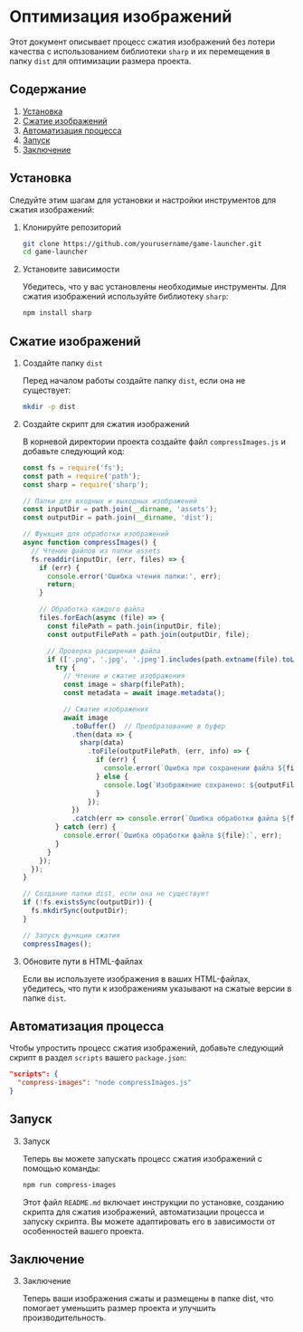 # Оптимизация изображений

Этот документ описывает процесс сжатия изображений без потери качества с использованием библиотеки `sharp` и их перемещения в папку `dist` для оптимизации размера проекта.

## Содержание

1. [Установка](#установка)
2. [Сжатие изображений](#сжатие-изображений)
3. [Автоматизация процесса](#автоматизация-процесса)
4. [Запуск](#запуск)
5. [Заключение](#заключение)

## Установка

Следуйте этим шагам для установки и настройки инструментов для сжатия изображений:

1. Клонируйте репозиторий

    ```bash
    git clone https://github.com/yourusername/game-launcher.git
    cd game-launcher
    ```

2. Установите зависимости

    Убедитесь, что у вас установлены необходимые инструменты. Для сжатия изображений используйте библиотеку `sharp`:

    ```bash
    npm install sharp
    ```

## Сжатие изображений

1. Создайте папку `dist`

    Перед началом работы создайте папку `dist`, если она не существует:

    ```bash
    mkdir -p dist
    ```

2. Создайте скрипт для сжатия изображений

    В корневой директории проекта создайте файл `compressImages.js` и добавьте следующий код:

    ```javascript
    const fs = require('fs');
    const path = require('path');
    const sharp = require('sharp');

    // Папки для входных и выходных изображений
    const inputDir = path.join(__dirname, 'assets');
    const outputDir = path.join(__dirname, 'dist');

    // Функция для обработки изображений
    async function compressImages() {
      // Чтение файлов из папки assets
      fs.readdir(inputDir, (err, files) => {
        if (err) {
          console.error('Ошибка чтения папки:', err);
          return;
        }

        // Обработка каждого файла
        files.forEach(async (file) => {
          const filePath = path.join(inputDir, file);
          const outputFilePath = path.join(outputDir, file);

          // Проверка расширения файла
          if (['.png', '.jpg', '.jpeg'].includes(path.extname(file).toLowerCase())) {
            try {
              // Чтение и сжатие изображения
              const image = sharp(filePath);
              const metadata = await image.metadata();

              // Сжатие изображения
              await image
                .toBuffer()  // Преобразование в буфер
                .then(data => {
                  sharp(data)
                    .toFile(outputFilePath, (err, info) => {
                      if (err) {
                        console.error(`Ошибка при сохранении файла ${file}:`, err);
                      } else {
                        console.log(`Изображение сохранено: ${outputFilePath}`);
                      }
                    });
                })
                .catch(err => console.error(`Ошибка обработки файла ${file}:`, err));
            } catch (err) {
              console.error(`Ошибка обработки файла ${file}:`, err);
            }
          }
        });
      });
    }

    // Создание папки dist, если она не существует
    if (!fs.existsSync(outputDir)) {
      fs.mkdirSync(outputDir);
    }

    // Запуск функции сжатия
    compressImages();
    ```

3. Обновите пути в HTML-файлах

    Если вы используете изображения в ваших HTML-файлах, убедитесь, что пути к изображениям указывают на сжатые версии в папке `dist`.

## Автоматизация процесса

Чтобы упростить процесс сжатия изображений, добавьте следующий скрипт в раздел `scripts` вашего `package.json`:

```json
"scripts": {
  "compress-images": "node compressImages.js"
}
``` 
## Запуск

3. Запуск

    Теперь вы можете запускать процесс сжатия изображений с помощью команды:

	```bash
    npm run compress-images
    ```	
   Этот файл `README.md` включает инструкции по установке, созданию скрипта для сжатия изображений, автоматизации процесса и запуску скрипта. Вы можете адаптировать его в зависимости от особенностей вашего проекта.

## Заключение

3. Заключение

   Теперь ваши изображения сжаты и размещены в папке dist, что помогает уменьшить размер проекта и улучшить производительность.

